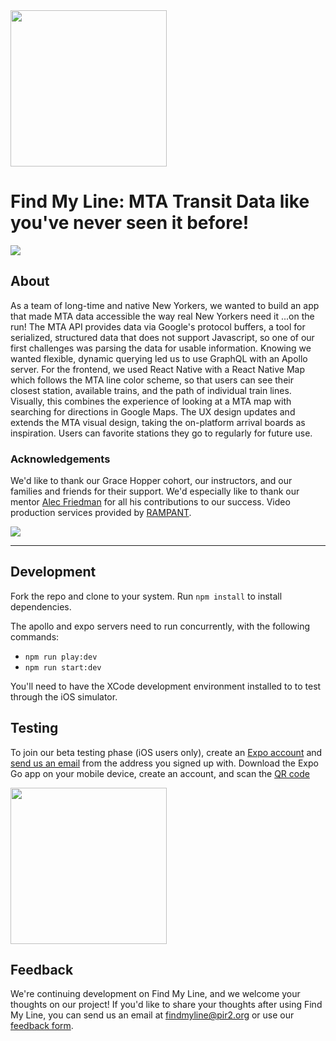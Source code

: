 
<img src="http://outpt.net/fml/FindMyLine-logo.png" width="250"/>

# Find My Line: MTA Transit Data like you've never seen it before!
[<img src="http://outpt.net/fml/findmyline_video.jpg"/>](https://www.youtube.com/watch?v=su92iSFLy_o)
## About

As a team of long-time and native New Yorkers, we wanted to build an app that made MTA data accessible the way real New Yorkers need it ...on the run! The MTA API provides data via Google's protocol buffers, a tool for serialized, structured data that does not support Javascript, so one of our first challenges was parsing the data for usable information. Knowing we wanted flexible, dynamic querying led us to use GraphQL with an Apollo server. For the frontend, we used React Native with a React Native Map which follows the MTA line color scheme, so that users can see their closest station, available trains, and the path of individual train lines. Visually, this combines the experience of looking at a MTA map with searching for directions in Google Maps. The UX design updates and extends the MTA visual design, taking the on-platform arrival boards as inspiration. Users can favorite stations they go to regularly for future use.

### Acknowledgements
We'd like to thank our Grace Hopper cohort, our instructors, and our families and friends for their support. We'd especially like to thank our mentor [Alec Friedman](https://github.com/alecfriedman3) for all his contributions to our success. Video production services provided by [RAMPANT](http://rampant.nyc).


<img src="http://outpt.net/fml/platform.jpg"/>

<hr />

## Development


Fork the repo and clone to your system. Run `npm install` to install dependencies.

The apollo and expo servers need to run concurrently, with the following commands:
* `npm run play:dev`
* `npm run start:dev`

You'll need to have the XCode development environment installed to to test through the iOS simulator.

## Testing

To join our beta testing phase (iOS users only), create an [Expo account](https://expo.dev/signup) and [send us an email](mailto:findmyline@pir2.org) from the address you signed up with. Download the Expo Go app on your mobile device, create an account, and scan the [QR code](https://expo.dev/@jennifermklein/findmyline)


[<img src="https://qr.expo.dev/expo-go?owner=jennifermklein&slug=findmyline&releaseChannel=default&host=exp.host" width="250"/>](https://expo.dev/@jennifermklein/findmyline)

## Feedback
We're continuing development on Find My Line, and we welcome your thoughts on our project! If you'd like to share your thoughts after using Find My Line, you can send us an email at [findmyline@pir2.org](mailto:findmyline@pir2.org) or use our [feedback form](https://docs.google.com/forms/d/e/1FAIpQLSeBUv8D-wSfTf_AgF3BZhtrEcfalen9ZPfrh1SyjXJU8Wcn9g/viewform).
